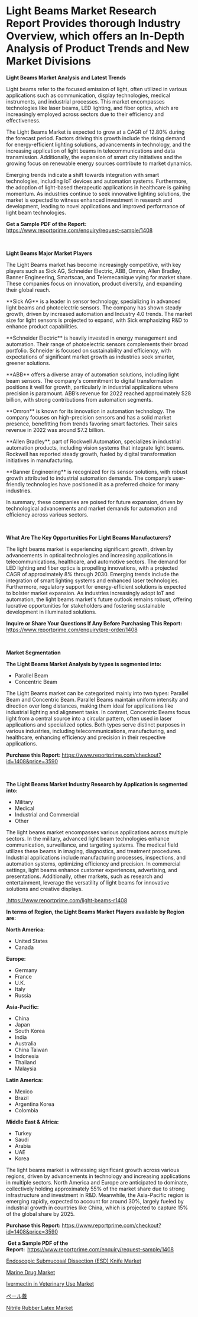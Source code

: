 <p><h1>Light Beams Market Research Report Provides thorough Industry Overview, which offers an In-Depth Analysis of Product Trends and New Market Divisions</h1></p><p><strong>Light Beams Market Analysis and Latest Trends</strong></p>
<p><p>Light beams refer to the focused emission of light, often utilized in various applications such as communication, display technologies, medical instruments, and industrial processes. This market encompasses technologies like laser beams, LED lighting, and fiber optics, which are increasingly employed across sectors due to their efficiency and effectiveness.</p><p>The Light Beams Market is expected to grow at a CAGR of 12.80% during the forecast period. Factors driving this growth include the rising demand for energy-efficient lighting solutions, advancements in technology, and the increasing application of light beams in telecommunications and data transmission. Additionally, the expansion of smart city initiatives and the growing focus on renewable energy sources contribute to market dynamics. </p><p>Emerging trends indicate a shift towards integration with smart technologies, including IoT devices and automation systems. Furthermore, the adoption of light-based therapeutic applications in healthcare is gaining momentum. As industries continue to seek innovative lighting solutions, the market is expected to witness enhanced investment in research and development, leading to novel applications and improved performance of light beam technologies.</p></p>
<p><strong>Get a Sample PDF of the Report:&nbsp;</strong> <a href="https://www.reportprime.com/enquiry/request-sample/1408">https://www.reportprime.com/enquiry/request-sample/1408</a></p>
<p>&nbsp;</p>
<p><strong>Light Beams Major Market Players</strong></p>
<p><p>The Light Beams market has become increasingly competitive, with key players such as Sick AG, Schneider Electric, ABB, Omron, Allen Bradley, Banner Engineering, Smartscan, and Telemecanique vying for market share. These companies focus on innovation, product diversity, and expanding their global reach.</p><p>**Sick AG** is a leader in sensor technology, specializing in advanced light beams and photoelectric sensors. The company has shown steady growth, driven by increased automation and Industry 4.0 trends. The market size for light sensors is projected to expand, with Sick emphasizing R&D to enhance product capabilities.</p><p>**Schneider Electric** is heavily invested in energy management and automation. Their range of photoelectric sensors complements their broad portfolio. Schneider is focused on sustainability and efficiency, with expectations of significant market growth as industries seek smarter, greener solutions.</p><p>**ABB** offers a diverse array of automation solutions, including light beam sensors. The company's commitment to digital transformation positions it well for growth, particularly in industrial applications where precision is paramount. ABB’s revenue for 2022 reached approximately $28 billion, with strong contributions from automation segments.</p><p>**Omron** is known for its innovation in automation technology. The company focuses on high-precision sensors and has a solid market presence, benefitting from trends favoring smart factories. Their sales revenue in 2022 was around $7.2 billion.</p><p>**Allen Bradley**, part of Rockwell Automation, specializes in industrial automation products, including vision systems that integrate light beams. Rockwell has reported steady growth, fueled by digital transformation initiatives in manufacturing.</p><p>**Banner Engineering** is recognized for its sensor solutions, with robust growth attributed to industrial automation demands. The company’s user-friendly technologies have positioned it as a preferred choice for many industries.</p><p>In summary, these companies are poised for future expansion, driven by technological advancements and market demands for automation and efficiency across various sectors.</p></p>
<p>&nbsp;</p>
<p><strong>What Are The Key Opportunities For Light Beams Manufacturers?</strong></p>
<p><p>The light beams market is experiencing significant growth, driven by advancements in optical technologies and increasing applications in telecommunications, healthcare, and automotive sectors. The demand for LED lighting and fiber optics is propelling innovations, with a projected CAGR of approximately 8% through 2030. Emerging trends include the integration of smart lighting systems and enhanced laser technologies. Furthermore, regulatory support for energy-efficient solutions is expected to bolster market expansion. As industries increasingly adopt IoT and automation, the light beams market's future outlook remains robust, offering lucrative opportunities for stakeholders and fostering sustainable development in illuminated solutions.</p></p>
<p><strong>Inquire or Share Your Questions If Any Before Purchasing This Report:</strong> <a href="https://www.reportprime.com/enquiry/pre-order/1408">https://www.reportprime.com/enquiry/pre-order/1408</a></p>
<p>&nbsp;</p>
<p><strong>Market Segmentation</strong></p>
<p><strong>The Light Beams Market Analysis by types is segmented into:</strong></p>
<p><ul><li>Parallel Beam</li><li>Concentric Beam</li></ul></p>
<p><p>The Light Beams market can be categorized mainly into two types: Parallel Beam and Concentric Beam. Parallel Beams maintain uniform intensity and direction over long distances, making them ideal for applications like industrial lighting and alignment tasks. In contrast, Concentric Beams focus light from a central source into a circular pattern, often used in laser applications and specialized optics. Both types serve distinct purposes in various industries, including telecommunications, manufacturing, and healthcare, enhancing efficiency and precision in their respective applications.</p></p>
<p><strong>Purchase this Report:&nbsp;</strong><a href="https://www.reportprime.com/checkout?id=1408&price=3590">https://www.reportprime.com/checkout?id=1408&price=3590</a></p>
<p>&nbsp;</p>
<p><strong>The Light Beams Market Industry Research by Application is segmented into:</strong></p>
<p><ul><li>Military</li><li>Medical</li><li>Industrial and Commercial</li><li>Other</li></ul></p>
<p><p>The light beams market encompasses various applications across multiple sectors. In the military, advanced light beam technologies enhance communication, surveillance, and targeting systems. The medical field utilizes these beams in imaging, diagnostics, and treatment procedures. Industrial applications include manufacturing processes, inspections, and automation systems, optimizing efficiency and precision. In commercial settings, light beams enhance customer experiences, advertising, and presentations. Additionally, other markets, such as research and entertainment, leverage the versatility of light beams for innovative solutions and creative displays.</p></p>
<p><a href="https://www.reportprime.com/light-beams-r1408">&nbsp;https://www.reportprime.com/light-beams-r1408</a></p>
<p><strong>In terms of Region, the Light Beams Market Players available by Region are:</strong></p>
<p>
    <p> <strong> North America: </strong>
        <ul>
            <li>United States</li>
            <li>Canada</li>
        </ul>
        </p> 
    <p> <strong> Europe: </strong>
        <ul>
            <li>Germany</li>
            <li>France</li>
            <li>U.K.</li>
            <li>Italy</li>
            <li>Russia</li>
        </ul>
        </p> 
    <p> <strong> Asia-Pacific: </strong>
        <ul>
            <li>China</li>
            <li>Japan</li>
            <li>South Korea</li>
            <li>India</li>
            <li>Australia</li>
            <li>China Taiwan</li>
            <li>Indonesia</li>
            <li>Thailand</li>
            <li>Malaysia</li>
        </ul>
        </p> 
    <p> <strong> Latin America: </strong>
        <ul>
            <li>Mexico</li>
            <li>Brazil</li>
            <li>Argentina Korea</li>
            <li>Colombia</li>
        </ul>
        </p> 
    <p> <strong> Middle East & Africa: </strong>
        <ul>
            <li>Turkey</li>
            <li>Saudi</li>
            <li>Arabia</li>
            <li>UAE</li>
            <li>Korea</li>
        </ul>
    </p>
    </p>
<p><p>The light beams market is witnessing significant growth across various regions, driven by advancements in technology and increasing applications in multiple sectors. North America and Europe are anticipated to dominate, collectively holding approximately 55% of the market share due to strong infrastructure and investment in R&D. Meanwhile, the Asia-Pacific region is emerging rapidly, expected to account for around 30%, largely fueled by industrial growth in countries like China, which is projected to capture 15% of the global share by 2025.</p></p>
<p><strong>Purchase this Report: </strong><a href="https://www.reportprime.com/checkout?id=1408&price=3590">https://www.reportprime.com/checkout?id=1408&price=3590</a></p>
<p>&nbsp;<strong>Get a Sample PDF of the Report:&nbsp;&nbsp;</strong><a href="https://www.reportprime.com/enquiry/request-sample/1408">https://www.reportprime.com/enquiry/request-sample/1408</a></p>
<p><strong></strong></p>
<p><p><a href="https://issuu.com/reportprime-2/docs/endoscopic-submucosal-dissection-es_e0ad4d89061b5e">Endoscopic Submucosal Dissection (ESD) Knife Market</a></p><p><a href="https://medium.com/@akshatreportprime/pioneering-growth-analyzing-global-marine-drug-market-dynamics-2024-2031-ee8ae5bf8bbd">Marine Drug Market</a></p><p><a href="https://www.linkedin.com/pulse/ivermectin-veterinary-use-market-trends-detailed-study-its-segmentation-8vqbc?trackingId=vVHQixukTgmbax3h3Y1ZTw%3D%3D">Ivermectin in Veterinary Use Market</a></p><p><a href="https://medium.com/@qyzhmeiu47/%E3%83%90%E3%82%B1%E3%83%84%E3%81%AE%E3%81%B5%E3%81%9F%E5%B8%82%E5%A0%B4%E3%81%AE%E8%A6%8F%E6%A8%A1%E3%81%A8%E3%82%B7%E3%82%A7%E3%82%A2%E5%88%86%E6%9E%90-%E6%88%90%E9%95%B7%E3%83%88%E3%83%AC%E3%83%B3%E3%83%89%E3%81%A8%E4%BA%88%E6%B8%AC-2024-2031-b6aef2bb960c">ペール蓋</a></p><p><a href="https://www.linkedin.com/pulse/nitrile-rubber-latex-market-size-segmentation-trends-growth-pggxc?trackingId=NAsPI0XnSBO8kWU41Jupew%3D%3D">Nitrile Rubber Latex Market</a></p></p>
